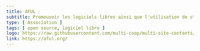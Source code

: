 ```yaml
---
title: AFUL
subtitle: Promouvoir les logiciels libres ainsi que l'utilisation de standards ouverts
type: [ Association ]
tags: [ open source, logiciel libre ]
logo: https://raw.githubusercontent.com/multi-coop/multi-site-contents/main/texts/network/images/logo-aful.jpeg
link: https://aful.org/
---
```

